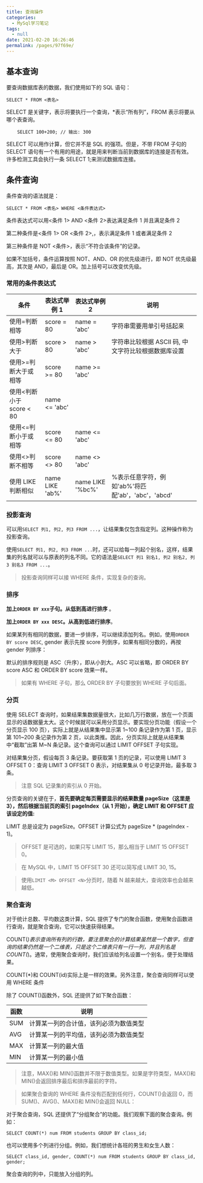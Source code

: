 ```yaml
---
title: 查询操作
categories: 
  - MySql学习笔记
tags: 
  - null
date: 2021-02-20 16:26:46
permalink: /pages/97f69e/
---
```


## 基本查询

要查询数据库表的数据，我们使用如下的 SQL 语句：

```
SELECT * FROM <表名>
```

SELECT 是关键字，表示将要执行一个查询，\*表示“所有列”，FROM 表示将要从哪个表查询。

```
    SELECT 100+200; // 输出: 300
```

SELECT 可以用作计算，但它并不是 SQL 的强项。但是，不带 FROM 子句的 SELECT 语句有一个有用的用途，就是用来判断当前到数据库的连接是否有效。许多检测工具会执行一条 SELECT 1;来测试数据库连接。

## 条件查询

条件查询的语法就是：

```
SELECT * FROM <表名> WHERE <条件表达式>
```

条件表达式可以用<条件 1> AND <条件 2>表达满足条件 1 并且满足条件 2

第二种条件是<条件 1> OR <条件 2>,，表示满足条件 1 或者满足条件 2

第三种条件是 NOT <条件>，表示“不符合该条件”的记录。

如果不加括号，条件运算按照 NOT、AND、OR 的优先级进行，即 NOT 优先级最高，其次是 AND，最后是 OR。加上括号可以改变优先级。

### 常用的条件表达式

| 条件                     | 表达式举例 1    | 表达式举例 2     | 说明                                                |
| ------------------------ | --------------- | ---------------- | --------------------------------------------------- |
| 使用=判断相等            | score = 80      | name = 'abc'     | 字符串需要用单引号括起来                            |
| 使用>判断大于            | score > 80      | name > 'abc'     | 字符串比较根据 ASCII 码, 中文字符比较根据数据库设置 |
| 使用>=判断大于或相等     | score >= 80     | name >= 'abc'    |
| 使用<判断小于 score < 80 | name <= 'abc'   |
| 使用<=判断小于或相等     | score <= 80     | name <= 'abc'    |
| 使用<>判断不相等         | score <> 80     | name <> 'abc'    |
| 使用 LIKE 判断相似       | name LIKE 'ab%' | name LIKE '%bc%' | %表示任意字符，例如'ab%'将匹配'ab'，'abc'，'abcd'   |

### 投影查询

可以用`SELECT 列1, 列2, 列3 FROM ...`，让结果集仅包含指定列。这种操作称为投影查询。

使用`SELECT 列1, 列2, 列3 FROM ...`时，还可以给每一列起个别名，这样，结果集的列名就可以与原表的列名不同。它的语法是`SELECT 列1 别名1, 列2 别名2, 列3 别名3 FROM ...`。

> 投影查询同样可以接 WHERE 条件，实现复杂的查询。

### 排序

**加上`ORDER BY xxx`子句。从低到高进行排序** 。

**加上`ORDER BY xxx DESC`。从高到低进行排序**。

如果某列有相同的数据，要进一步排序，可以继续添加列名。例如，使用`ORDER BY score DESC`, gender 表示先按 score 列倒序，如果有相同分数的，再按 gender 列排序：

默认的排序规则是 ASC（升序），即从小到大。ASC 可以省略，即 ORDER BY score ASC 和 ORDER BY score 效果一样。

> 如果有 WHERE 子句，那么 ORDER BY 子句要放到 WHERE 子句后面。

### 分页

使用 SELECT 查询时，如果结果集数据量很大，比如几万行数据，放在一个页面显示的话数据量太大。这个时候就可以采用分页显示。要实现分页功能（假设一个分页显示 100 页），实际上就是从结果集中显示第 1~100 条记录作为第 1 页，显示第 101~200 条记录作为第 2 页，以此类推。因此，分页实际上就是从结果集中“截取”出第 M~N 条记录。这个查询可以通过 LIMIT <M> OFFSET <N>子句实现。

对结果集分页，假设每页 3 条记录。要获取第 1 页的记录，可以使用 LIMIT 3 OFFSET 0：查询 LIMIT 3 OFFSET 0 表示，对结果集从 0 号记录开始，最多取 3 条。

> 注意 SQL 记录集的索引从 0 开始。

分页查询的关键在于，**首先要确定每页需要显示的结果数量 pageSize（这里是 3），然后根据当前页的索引 pageIndex（从 1 开始），确定 LIMIT 和 OFFSET 应该设定的值:**

LIMIT 总是设定为 pageSize。OFFSET 计算公式为 pageSize \* (pageIndex - 1)。

> OFFSET 是可选的，如果只写 LIMIT 15，那么相当于 LIMIT 15 OFFSET 0。

> 在 MySQL 中，LIMIT 15 OFFSET 30 还可以简写成 LIMIT 30, 15。

> 使用`LIMIT <M> OFFSET <N>`分页时，随着 N 越来越大，查询效率也会越来越低。

### 聚合查询

对于统计总数、平均数这类计算，SQL 提供了专门的聚合函数，使用聚合函数进行查询，就是聚合查询，它可以快速获得结果。

COUNT(_)表示查询所有列的行数，要注意聚合的计算结果虽然是一个数字，但查询的结果仍然是一个二维表，只是这个二维表只有一行一列，并且列名是 COUNT(_)。通常，使用聚合查询时，我们应该给列名设置一个别名，便于处理结果。

COUNT(\*)和 COUNT(id)实际上是一样的效果。另外注意，聚合查询同样可以使用 WHERE 条件

除了 COUNT()函数外，SQL 还提供了如下聚合函数：

| 函数 | 说明                                   |
| ---- | -------------------------------------- |
| SUM  | 计算某一列的合计值，该列必须为数值类型 |
| AVG  | 计算某一列的平均值，该列必须为数值类型 |
| MAX  | 计算某一列的最大值                     |
| MIN  | 计算某一列的最小值                     |

> 注意，MAX()和 MIN()函数并不限于数值类型。如果是字符类型，MAX()和 MIN()会返回排序最后和排序最前的字符。

> 如果聚合查询的 WHERE 条件没有匹配到任何行，COUNT()会返回 0，而 SUM()、AVG()、MAX()和 MIN()会返回 NULL：

对于聚合查询，SQL 还提供了“分组聚合”的功能。我们观察下面的聚合查询。例如：

```
SELECT COUNT(*) num FROM students GROUP BY class_id;
```

也可以使用多个列进行分组。例如，我们想统计各班的男生和女生人数：

```
SELECT class_id, gender, COUNT(*) num FROM students GROUP BY class_id, gender;
```

聚合查询的列中，只能放入分组的列。
